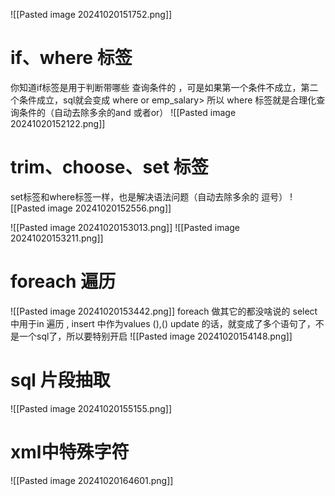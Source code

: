 ![[Pasted image 20241020151752.png]]
# if、where 标签 

你知道if标签是用于判断带哪些 查询条件的 ，可是如果第一个条件不成立，第二个条件成立，sql就会变成
where or emp_salary> 所以 where 标签就是合理化查询条件的（自动去除多余的and 或者or）
![[Pasted image 20241020152122.png]]

# trim、choose、set 标签 
set标签和where标签一样，也是解决语法问题（自动去除多余的 逗号）
![[Pasted image 20241020152556.png]]

![[Pasted image 20241020153013.png]]
![[Pasted image 20241020153211.png]]
# foreach 遍历
![[Pasted image 20241020153442.png]]
foreach 做其它的都没啥说的 select中用于in 遍历 , insert 中作为values (),() 
update 的话，就变成了多个语句了，不是一个sql了，所以要特别开启
![[Pasted image 20241020154148.png]]
# sql 片段抽取
![[Pasted image 20241020155155.png]]

# xml中特殊字符

![[Pasted image 20241020164601.png]]

